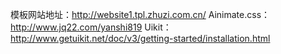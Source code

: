 模板网站地址：http://website1.tpl.zhuzi.com.cn/
Ainimate.css：http://www.jq22.com/yanshi819
Uikit：http://www.getuikit.net/doc/v3/getting-started/installation.html